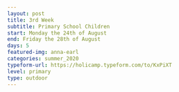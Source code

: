 ```yaml
---
layout: post
title: 3rd Week
subtitle: Primary School Children
start: Monday the 24th of August
end: Friday the 28th of August
days: 5
featured-img: anna-earl
categories: summer_2020
typeform-url: https://holicamp.typeform.com/to/KxPiXT
level: primary
type: outdoor
---
```


